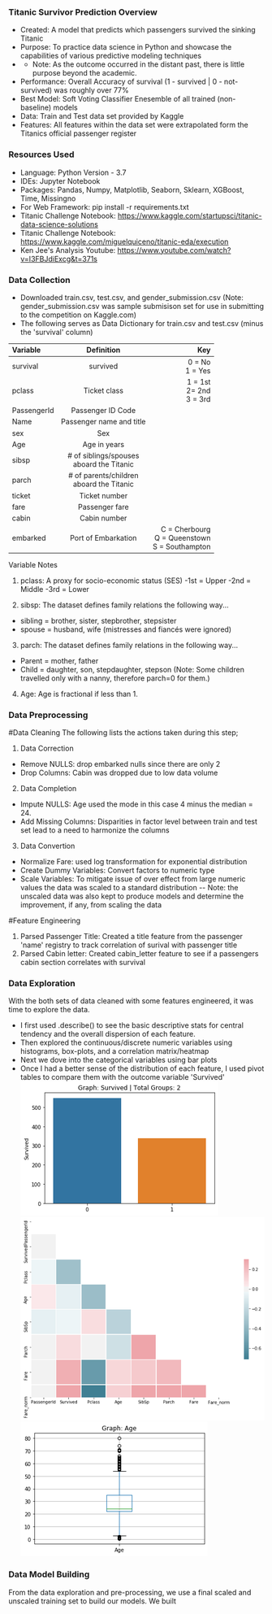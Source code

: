 ### Titanic Survivor Prediction Overview
- Created: A model that predicts which passengers survived the sinking Titanic
- Purpose: To practice data science in Python and showcase the capabilities of various predictive modeling techniques
- - Note: As the outcome occurred in the distant past, there is little purpose beyond the academic.
- Performance: Overall Accuracy of survival (1 - survived | 0 - not-survived) was roughly over 77%
- Best Model: Soft Voting Classifier Enesemble of all trained (non-baseline) models
- Data: Train and Test data set provided by Kaggle
- Features: All features within the data set were extrapolated form the Titanics official passenger register

### Resources Used
- Language: Python Version - 3.7
- IDEs: Jupyter Notebook
- Packages: Pandas, Numpy, Matplotlib, Seaborn, Sklearn, XGBoost, Time, Missingno 
- For Web Framework: pip install -r requirements.txt
- Titanic Challenge Notebook: https://www.kaggle.com/startupsci/titanic-data-science-solutions
- Titanic Challenge Notebook:   https://www.kaggle.com/miguelquiceno/titanic-eda/execution
- Ken Jee's Analysis Youtube:    https://www.youtube.com/watch?v=I3FBJdiExcg&t=371s

### Data Collection
- Downloaded train.csv, test.csv, and gender_submission.csv (Note: gender_submission.csv was sample submisison set for use in submitting to the competition on Kaggle.com)
- The following serves as Data Dictionary for train.csv and test.csv (minus the 'survival' column)

| Variable      | Definition              | Key                      |
| :---          |       :----:            |                     ---: |
| survival      | survived                | 0 = No <br> 1 = Yes          |
| pclass        | Ticket class            | 1 = 1st <br> 2= 2nd <br> 3 = 3rd |
| PassengerId   | Passenger ID Code       |                          |
| Name          | Passenger name and title|                          |
| sex           | Sex                     |                          |
| Age           | Age in years            |                          |
| sibsp         | # of siblings/spouses <br> aboard the Titanic       |                          |
| parch         | # of parents/children <br> aboard the Titanic       |                          |
| ticket        | Ticket number           |                          |
| fare          | Passenger fare          |                          |
| cabin         | Cabin number            |                          |
| embarked      | Port of Embarkation     | C = Cherbourg <br> Q = Queenstown <br> S = Southampton                         |

Variable Notes
1. pclass: A proxy for socio-economic status (SES)
-1st = Upper
-2nd = Middle
-3rd = Lower

2. sibsp: The dataset defines family relations the following way...
- sibling = brother, sister, stepbrother, stepsister
- spouse = husband, wife (mistresses and fiancés were ignored)

3. parch: The dataset defines family relations in the following way...
- Parent = mother, father
- Child = daughter, son, stepdaughter, stepson (Note: Some children travelled only with a nanny, therefore parch=0 for them.)

4. Age: Age is fractional if less than 1. 

### Data Preprocessing
 #Data Cleaning
 The following lists the actions taken during this step;
 1. Data Correction
 - Remove NULLS: drop embarked nulls since there are only 2
 - Drop Columns: Cabin was dropped due to low data volume
 2. Data Completion
 - Impute NULLS: Age used the mode in this case 4 minus the median = 24.
 - Add Missing Columns: Disparities in factor level between train and test set lead to a need to harmonize the columns
 3. Data Convertion
 - Normalize Fare: used log transformation for exponential distribution
 - Create Dummy Variables: Convert factors to numeric type 
 - Scale Variables: To mitigate issue of over effect from large numeric values the data was scaled to a standard distribution
 -- Note: the unscaled data was also kept to produce models and determine the improvement, if any, from scaling the data

 #Feature Engineering
 1. Parsed Passenger Title: Created a title feature from the passenger 'name' registry to track correlation of surival with passenger title
 2. Parsed Cabin letter: Created cabin_letter feature to see if a passengers cabin section correlates with survival

### Data Exploration
With the both sets of data cleaned with some features engineered, it was time to explore the data.
- I first used .describe() to see the basic descriptive stats for central tendency and the overall dispersion of each feature.
- Then explored the continuous/discrete numeric variables using histograms, box-plots, and a correlation matrix/heatmap
- Next we dove into the categorical variables using bar plots
- Once I had a better sense of the distribution of each feature, I used pivot tables to compare them with the outcome variable 'Survived'
![EDA Barplot!](https://github.com/cumeakunne/titanic_survivor_pred_repo/blob/master/bar_pic.png)
![EDA Heatmap!](https://github.com/cumeakunne/titanic_survivor_pred_repo/blob/master/heatmap_pic.png)
![EDA_Box Table!](https://github.com/cumeakunne/titanic_survivor_pred_repo/blob/master/box_pic.png)

### Data Model Building
From the data exploration and pre-processing, we use a final scaled and unscaled training set to build our models. We built


